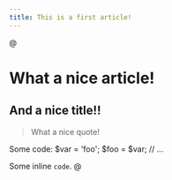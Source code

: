 ```yaml
---
title: This is a first article!
---
```


@
# What a nice article!

## And a nice title!!

> What a nice quote!

Some code:
    $var = 'foo';
    $foo = $var;
    // ...

Some inline `code`.
@
